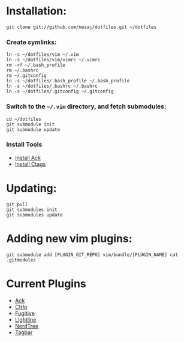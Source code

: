 # Installation:
    git clone git://github.com/nezaj/dotfiles.git ~/dotfiles

### Create symlinks:
    ln -s ~/dotfiles/vim ~/.vim
    ln -s ~/dotfiles/vim/vimrc ~/.vimrc
    rm -rf ~/.bash_profile
    rm ~/.bashrc
    rm ~/.gitconfig
    ln -s ~/dotfiles/.bash_profile ~/.bash_profile
    ln -s ~/dotfiles/.bashrc ~/.bashrc
    ln -s ~/dotfiles/.gitconfig ~/.gitconfig

### Switch to the `~/.vim` directory, and fetch submodules:
    cd ~/dotfiles
    git submodule init
    git submodule update

### Install Tools
* [Install Ack][0]
* [Install Ctags][1]

# Updating:
    git pull
    git submodules init
    git submodules update

# Adding new vim plugins:
    git submodule add [PLUGIN_GIT_REPO] vim/bundle/[PLUGIN_NAME] cat .gitmodules

# Current Plugins
* [Ack]
* [Ctrlp]
* [Fugitive]
* [Lightline]
* [NerdTree]
* [Tagbar]

[0]: http://beyondgrep.com/install/
[1]: http://ctags.sourceforge.net/
[Ack]: https://github.com/mileszs/ack.vim.git
[CtrlP]: https://github.com/kien/ctrlp.vim.git
[Fugitive]: https://github.com/tpope/vim-fugitive
[LightLine]: https://github.com/itchyny/lightline.vim
[NerdTree]: https://github.com/scrooloose/nerdtree.git
[Tagbar]: https://github.com/majutsushi/tagbar.git
